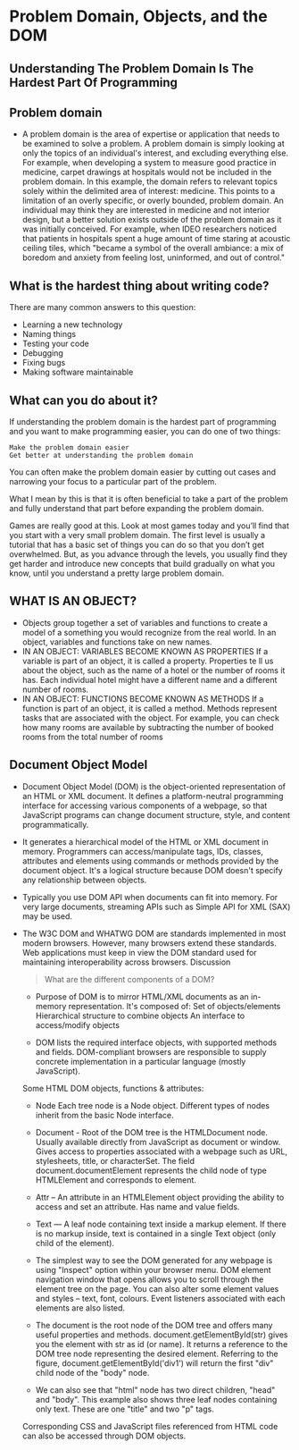 # Problem Domain, Objects, and the DOM
## Understanding The Problem Domain Is The Hardest Part Of Programming

##     Problem domain

- A problem domain is the area of expertise or application that needs to be examined to solve a problem. A problem domain is simply looking at only the topics of an individual's interest, and excluding everything else. For example, when developing a system to measure good practice in medicine, carpet drawings at hospitals would not be included in the problem domain. In this example, the domain refers to relevant topics solely within the delimited area of interest: medicine. This points to a limitation of an overly specific, or overly bounded, problem domain. An individual may think they are interested in medicine and not interior design, but a better solution exists outside of the problem domain as it was initially conceived. For example, when IDEO researchers noticed that patients in hospitals spent a huge amount of time staring at acoustic ceiling tiles, which "became a symbol of the overall ambiance: a mix of boredom and anxiety from feeling lost, uninformed, and out of control."
## What is the hardest thing about writing code?

There are many common answers to this question:

-  Learning a new technology
- Naming things
-  Testing your code
-  Debugging
-  Fixing bugs
-   Making software maintainable

## What can you do about it?


If understanding the problem domain is the hardest part of programming and you want to make programming easier, you can do one of two things:

    Make the problem domain easier
    Get better at understanding the problem domain 

You can often make the problem domain easier by cutting out cases and narrowing your focus to a particular part of the problem.

What I mean by this is that it is often beneficial to take a part of the problem and fully understand that part before expanding the problem domain.

Games are really good at this.  Look at most games today and you’ll find that you start with a very small problem domain.  The first level is usually a tutorial that has a basic set of things you can do so that you don’t get overwhelmed.  But, as you advance through the levels, you usually find they get harder and introduce new concepts that build gradually on what you know, until you understand a pretty large problem domain. 

## WHAT IS AN OBJECT?
- Objects group together a set of variables and functions to create a model
of a something you would recognize from the real world. In an object,
variables and functions take on new names.
- IN AN OBJECT: VARIABLES BECOME
KNOWN AS PROPERTIES
If a variable is part of an object, it is called a
property. Properties te ll us about the object, such as
the name of a hotel or the number of rooms it has.
Each individual hotel might have a different name
and a different number of rooms.
- IN AN OBJECT: FUNCTIONS BECOME
KNOWN AS METHODS
If a function is part of an object, it is called a method.
Methods represent tasks that are associated with
the object. For example, you can check how many
rooms are available by subtracting the number of
booked rooms from the total number of rooms

## Document Object Model

- Document Object Model (DOM) is the object-oriented representation of an HTML or XML document. It defines a platform-neutral programming interface for accessing various components of a webpage, so that JavaScript programs can change document structure, style, and content programmatically.

- It generates a hierarchical model of the HTML or XML document in memory. Programmers can access/manipulate tags, IDs, classes, attributes and elements using commands or methods provided by the document object. It's a logical structure because DOM doesn't specify any relationship between objects.

- Typically you use DOM API when documents can fit into memory. For very large documents, streaming APIs such as Simple API for XML (SAX) may be used.

- The W3C DOM and WHATWG DOM are standards implemented in most modern browsers. However, many browsers extend these standards. Web applications must keep in view the DOM standard used for maintaining interoperability across browsers.
Discussion

    > What are the different components of a DOM?
    - Purpose of DOM is to mirror HTML/XML documents as an in-memory representation. It's composed of:
        Set of objects/elements
        Hierarchical structure to combine objects
        An interface to access/modify objects

    - DOM lists the required interface objects, with supported methods and fields. DOM-compliant browsers are responsible to supply concrete implementation in a particular language (mostly JavaScript).

    Some HTML DOM objects, functions & attributes:

    -  Node Each tree node is a Node object. Different types of nodes inherit from the basic Node interface.
     - Document - Root of the DOM tree is the HTMLDocument node. Usually available directly from JavaScript as document or window. Gives access to properties associated with a webpage such as URL, stylesheets, title, or characterSet. The field document.documentElement represents the child node of type HTMLElement and corresponds to <html> element.
    - Attr – An attribute in an HTMLElement object providing the ability to access and set an attribute. Has name and value fields.
    - Text — A leaf node containing text inside a markup element. If there is no markup inside, text is contained in a single Text object (only child of the element).
    

    - The simplest way to see the DOM generated for any webpage is using "Inspect" option within your browser menu. DOM element navigation window that opens allows you to scroll through the element tree on the page. You can also alter some element values and styles – text, font, colours. Event listeners associated with each elements are also listed.

    - The document is the root node of the DOM tree and offers many useful properties and methods. document.getElementById(str) gives you the element with str as id (or name). It returns a reference to the DOM tree node representing the desired element. Referring to the figure, document.getElementById('div1') will return the first "div" child node of the "body" node.

    - We can also see that "html" node has two direct children, "head" and "body". This example also shows three leaf nodes containing only text. These are one "title" and two "p" tags.

    Corresponding CSS and JavaScript files referenced from HTML code can also be accessed through DOM objects.
 